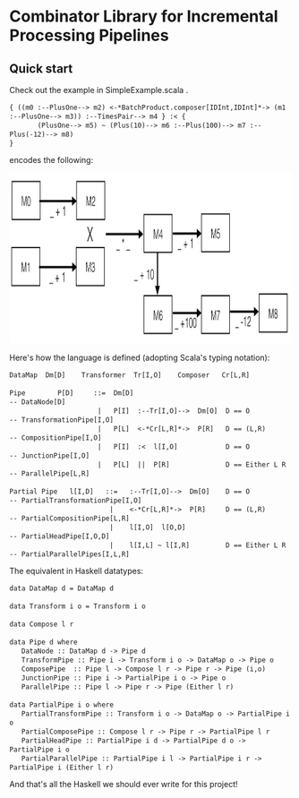 # Combinator Library for Incremental Processing Pipelines

## Quick start

Check out the example in SimpleExample.scala . 

```
{ ((m0 :--PlusOne--> m2) <-*BatchProduct.composer[IDInt,IDInt]*-> (m1 :--PlusOne--> m3)) :--TimesPair--> m4 } :< {
       (PlusOne--> m5) ~ (Plus(10)--> m6 :--Plus(100)--> m7 :--Plus(-12)--> m8)
}
```

encodes the following:

<img src="pipeline-example.png" width="1000" height="305">

Here's how the language is defined (adopting Scala's typing notation):

```
DataMap  Dm[D]    Transformer  Tr[I,O]    Composer   Cr[L,R]

Pipe        P[D]     ::=  Dm[D]                                        -- DataNode[D]
                      |   P[I]  :--Tr[I,O]-->  Dm[O]  D == O           -- TransformationPipe[I,O]
                      |   P[L]  <-*Cr[L,R]*->  P[R]   D == (L,R)       -- CompositionPipe[I,O]
                      |   P[I]  :<  l[I,O]            D == O           -- JunctionPipe[I,O]
                      |   P[L]  ||  P[R]              D == Either L R  -- ParallelPipe[L,R]

Partial Pipe   l[I,D]   ::=   :--Tr[I,O]-->  Dm[O]    D == O           -- PartialTransformationPipe[I,O]
                         |    <-*Cr[L,R]*->  P[R]     D == (L,R)       -- PartialCompositionPipe[L,R]
                         |    l[I,O]  l[O,D]                           -- PartialHeadPipe[I,O,D]
                         |    l[I,L] ~ l[I,R]         D == Either L R  -- PartialParallelPipes[I,L,R]
```

The equivalent in Haskell datatypes:

```
data DataMap d = DataMap d

data Transform i o = Transform i o

data Compose l r

data Pipe d where
   DataNode :: DataMap d -> Pipe d
   TransformPipe :: Pipe i -> Transform i o -> DataMap o -> Pipe o
   ComposePipe  :: Pipe l -> Compose l r -> Pipe r -> Pipe (i,o)
   JunctionPipe :: Pipe i -> PartialPipe i o -> Pipe o
   ParallelPipe :: Pipe l -> Pipe r -> Pipe (Either l r)

data PartialPipe i o where
   PartialTransformPipe :: Transform i o -> DataMap o -> PartialPipe i o
   PartialComposePipe :: Compose l r -> Pipe r -> PartialPipe l r
   PartialHeadPipe :: PartialPipe i d -> PartialPipe d o -> PartialPipe i o
   PartialParallelPipe :: PartialPipe i l -> PartialPipe i r -> PartialPipe i (Either l r)
```

And that's all the Haskell we should ever write for this project!

